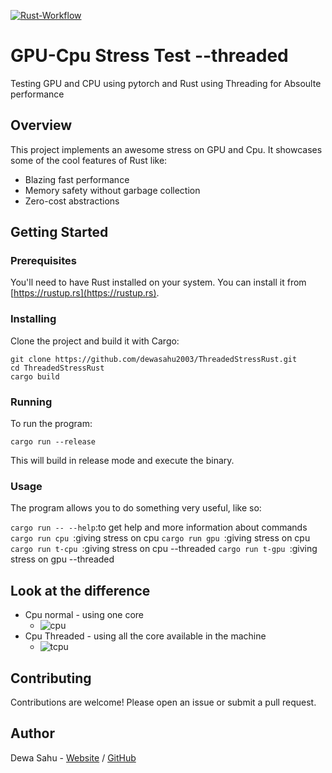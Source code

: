 [![Rust-Workflow](https://github.com/dewasahu2003/ThreadedStressRust/actions/workflows/main.yml/badge.svg)](https://github.com/dewasahu2003/ThreadedStressRust/actions/workflows/main.yml)
# GPU-Cpu Stress Test --threaded

Testing GPU and CPU using pytorch and Rust using Threading for Absoulte performance

## Overview

This project implements an awesome stress on GPU and Cpu. It showcases some of the cool features of Rust like:

- Blazing fast performance
- Memory safety without garbage collection
- Zero-cost abstractions

## Getting Started

### Prerequisites

You'll need to have Rust installed on your system. You can install it from [https://rustup.rs](https://rustup.rs).

### Installing

Clone the project and build it with Cargo:

```
git clone https://github.com/dewasahu2003/ThreadedStressRust.git
cd ThreadedStressRust
cargo build
```

### Running

To run the program:

```
cargo run --release
```

This will build in release mode and execute the binary.

### Usage

The program allows you to do something very useful, like so:

`cargo run -- --help`:to get help and more information about commands
`cargo run cpu `:giving stress on cpu
`cargo run gpu `:giving stress on cpu
`cargo run t-cpu `:giving stress on cpu --threaded
`cargo run t-gpu `:giving stress on gpu --threaded 


## Look at the difference
- Cpu normal - using one core
  - ![cpu](https://github.com/dewasahu2003/GPU-stress-testing-Rust/assets/95997298/920de6f3-fa71-4007-a9a1-90ca552e8062)
- Cpu Threaded - using all the core available in the machine
  - ![tcpu](https://github.com/dewasahu2003/GPU-stress-testing-Rust/assets/95997298/cdcde0fd-d63e-49b1-8a22-40ecc6e3a193)

## Contributing

Contributions are welcome! Please open an issue or submit a pull request.

## Author

Dewa Sahu - [Website](https://portfolio-beryl-seven-13.vercel.app/) / [GitHub](https://github.com/dewasahu2003)

